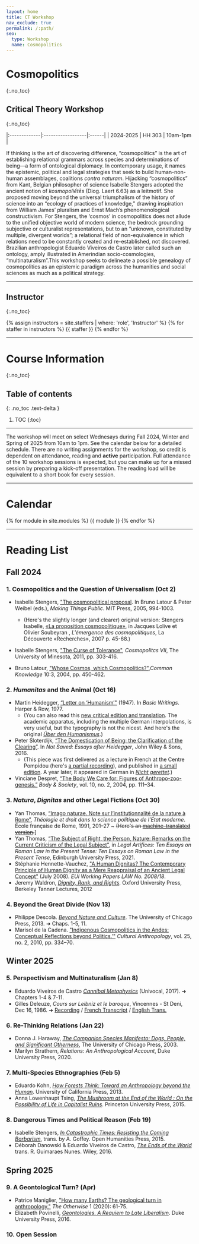 ```yaml
---
layout: home
title: CT Workshop
nav_exclude: true
permalink: /:path/
seo:
  type: Workshop
  name: Cosmopolitics
---
```


# Cosmopolitics
{:.no_toc}

## Critical Theory Workshop
{:.no_toc}

|:-------------|:------------------|:------|
| 2024-2025    | HH 303            | 10am-1pm  |

If thinking is the art of discovering difference, “cosmopolitics” is the art of establishing relational grammars across species and determinations of being—a form of ontological diplomacy. In contemporary usage, it names the epistemic, political and legal strategies that seek to build human-non-human assemblages, coalitions *contra naturam*. Hijacking “cosmopolitics” from Kant, Belgian philosopher of science Isabelle Stengers adopted the ancient notion of *kosmopoliḗtēs* (Diog. Laert 6.63) as a leitmotif. She proposed moving beyond the universal triumphalism of the history of science into an “ecology of practices of knowledge,” drawing inspiration from William James’ pluralism and Ernst Mach’s phenomenological constructivism. For Stengers, the ‘cosmos’ in cosmopolitics does not allude to the unified objective world of modern science, the bedrock grounding subjective or culturalist representations, but to an “unknown, constituted by multiple, divergent worlds”; a relational field of non-equivalence in which relations need to be constantly created and re-established, not discovered. Brazilian anthropologist Eduardo Viveiros de Castro later called such an ontology, amply illustrated in Amerindian socio-cosmologies, “multinaturalism”.This workshop seeks to delineate a possible genealogy of cosmopolitics as an epistemic paradigm across the humanities and social sciences as much as a political strategy.

---

## Instructor
{:.no_toc}

{% assign instructors = site.staffers | where: 'role', 'Instructor' %}
{% for staffer in instructors %}
{{ staffer }}
{% endfor %}

---

# Course Information 
{:.no_toc}

## Table of contents
{: .no_toc .text-delta }

1. TOC
{:toc}

---

The workshop will meet on select Wednesays during Fall 2024, Winter and Spring of 2025 from 10am to 1pm. See the calendar below for a detailed schedule. There are no writing assignments for the workshop, so credit is dependent on attendance, reading and **active** participation. Full attendance of the 10 workshop sessions is expected, but you can make up for a missed session by preparing a kick-off presentation. The reading load will be equivalent to a short book for every session.

---

# Calendar

{% for module in site.modules %}
{{ module }}
{% endfor %}

---

# Reading List 

## Fall 2024

### 1. Cosmopolitics and the Question of Universalism (**Oct 2**) 
- Isabelle Stengers, ["The cosmopolitical proposal](https://drive.google.com/file/d/1oP3SStew2TSE18Wm9hHQBkcEDK913YZK/view?usp=drive_link). In Bruno Latour & Peter Weibel (eds.), *Making Things Public*. MIT Press, 2005, 994-1003.
  - (Here's the slightly longer (and clearer) original version: Stengers Isabelle, [«La proposition cosmopolitique»](https://drive.google.com/file/d/1n7W3fe2b1pu18Jpbv_0aU_tquQnyLGsZ/view?usp=drive_link), in Jacques Lolive et Olivier Soubeyran , *L'émergence des cosmopolitiques*, La Découverte «Recherches», 2007 p. 45-68.)

- Isabelle Stengers, ["The Curse of Tolerance"](https://drive.google.com/file/d/1P4sxe2oGqRBNU797tyVhPRLnraFIm09E/view?usp=drive_link), *Cosmopolitcs VII*, The University of Minesota, 2011, pp. 303-416.
- Bruno Latour, ["Whose Cosmos, which Cosmopolitics?"](https://drive.google.com/file/d/1UQcc9IOb158gjMkeTaf2HBGTGotTurd8/view?usp=drive_link),*Common Knowledge* 10:3, 2004, pp. 450-462.

### 2. *Humanitas* and the Animal (**Oct 16**) 
- Martin Heidegger, [“Letter on ‘Humanism’"](https://drive.google.com/file/d/1RLJU7MkzX_a4t6hgNTuLaaHmYwLh0XTL/view?usp=drive_link) (1947). In *Basic Writings*. Harper & Row, 1977.
  - (You can also read this [new critical edition and translation](https://drive.google.com/file/d/1XXohvPF8IGQJvk6NDlfzW1lVVt2W1rp0/view?usp=drive_link). The academic apparatus, including the multiple German interpolations, is very useful, but the typography is not the nicest. And here's the original [*Über den Humanismus*](https://archive.org/details/martin-heidegger-uber-den-humanismus-2000-vittorio-klostermann-frankfurt-am-main).)
- Peter Sloterdijk, [“The Domestication of Being: the Clarification of the Clearing”](https://drive.google.com/file/d/1AiJ_fsqgegqTS4c4TPOQR9ZVvzF_lM93/view?usp=drive_link). In *Not Saved: Essays after Heidegger*, John Wiley & Sons, 2016.
  - (This piece was first delivered as a lecture in French at the Centre Pompidou (here's [a partial recording](https://www.youtube.com/watch?v=ZGEO4Yxkjbw)), and published in [a small edition](https://drive.google.com/file/d/1lvyMSnGFQz97NoD-_Pvng1-f0Kcxu3uI/view?usp=drive_link). A year later, it appeared in German in [*Nicht gerettet*](https://drive.google.com/file/d/1lBS6NcDKgpUax7ezsttBf18vN0xl2y0k/view?usp=drive_link).)
-  Vinciane Despret, [“The Body We Care for: Figures of Anthropo-zoo-genesis.”](https://drive.google.com/file/d/13OR0bNId1bnjG6DxL9X0oelk0xAQmeiX/view?usp=drive_link) *Body & Society*, vol. 10, no. 2, 2004, pp. 111–34.

### 3. *Natura*, *Dignitas* and other Legal Fictions (**Oct 30**)
- Yan Thomas, [“Imago naturae. Note sur l’institutionnalité de la nature à Rome”](https://drive.google.com/file/d/1Y8t2JvCVg-_ZaMwXJ09ZGfxIcDa9mRcU/view?usp=drive_link), *Théologie et droit dans la science politique de l’État moderne*. École française de Rome, 1991, 201–27 ~ ~~(Here's an [machine-translated version](https://drive.google.com/file/d/1R5be0rQUZ9rsYIGOtCVHkH7uE1XPS7Fd/view?usp=drive_link).~~] 
- Yan Thomas, [“The Subject of Right, the Person, Nature: Remarks on the Current Criticism of the Legal Subject”](https://drive.google.com/file/d/1H1lIWdTnEBuLfVl9YT8hzLkzCO52Q86x/view?usp=drive_link), in *Legal Artifices: Ten Essays on Roman Law in the Present Tense: Ten Essays on Roman Law in the Present Tense*,  Edinburgh University Press, 2021.
-  Stéphanie Hennette-Vauchez, ["A Human Dignitas? The Contemporary Principle of Human Dignity as a Mere Reappraisal of an Ancient Legal Concept"](https://drive.google.com/file/d/1GdTS_HyHk_aAsldFL_3KJiB_IcOIGVJ1/view?usp=drive_link) (July 2008). *EUI Working Papers LAW No. 2008/18*.
- Jeremy Waldron, [*Dignity, Rank, and Rights*](). Oxford University Press, Berkeley Tanner Lectures, 2012

### 4. Beyond the Great Divide (**Nov 13**)

- Philippe Descola. [*Beyond Nature and Culture*](). The University of Chicago Press, 2013. ➜ Chaps. 1-5, 11.
- Marisol de la Cadena. ["Indigenous Cosmopolitics in the Andes: Conceptual Reflections beyond Politics.'"]() *Cultural Anthropology*, vol. 25, no. 2, 2010, pp. 334–70.

## Winter 2025

### 5. Perspectivism and Multinaturalism (**Jan 8**)
- Eduardo Viveiros de Castro [*Cannibal Metaphysics*]() (Univocal, 2017). ➜ Chapters 1-4 & 7-11.
- Gilles Deleuze, *Cours sur Leibniz et le baroque*, Vincennes - St Deni, Dec 16, 1986. ➜ [Recording](https://youtu.be/Sn1XxZeinS8?feature=shared) / [French Transcript](https://deleuze.cla.purdue.edu/lecture/lecture-04-6/) / [English Trans.](https://deleuze.cla.purdue.edu/wp-content/uploads/2020/01/4a-GD-Leibniz16Dec1986-English-Revision-2024.pdf)

### 6. Re-Thinking Relations (**Jan 22**)
 
- Donna J. Haraway, [*The Companion Species Manifesto: Dogs, People, and Significant Otherness*](), The University of Chicago Press, 2003.
- Marilyn Strathern, *Relations: An Anthropological Account*, Duke University Press, 2020.
 
### 7. Multi-Species Ethnographies (**Feb 5**)

- Eduardo Kohn, [*How Forests Think: Toward an Anthropology beyond the Human*](). University of California Press, 2013.
- ​Anna Lowenhaupt Tsing, [*The Mushroom at the End of the World : On the Possibility of Life in Capitalist Ruins*](). Princeton University Press, 2015.

### 8. Dangerous Times and Political Reason (**Feb 19**) 

- Isabelle Stengers, [*In Catastrophic Times: Resisting the Coming Barbarism*](), trans. by A. Goffey. Open Humanities Press, 2015.
- Déborah Danowski & Eduardo Viveiros de Castro, [*The Ends of the World*]() trans. R. Guimaraes Nunes. Wiley, 2016. 

## Spring 2025

### 9. A Geontological Turn? (**Apr**)

- Patrice Maniglier, ["How many Earths? The geological turn in anthropology."]() *The Otherwise* 1 (2020): 61-75.
- Elizabeth Povinelli, [*Geontologies. A Requiem to Late Liberalism*](). Duke University Press, 2016.

### 10. Open Session

